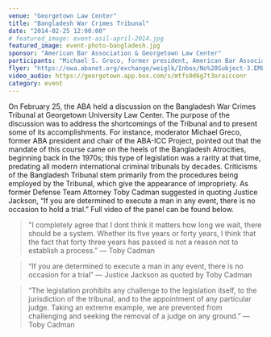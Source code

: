 ```yaml
---
venue: "Georgetown Law Center"
title: "Bangladesh War Crimes Tribunal"
date: "2014-02-25 12:00:00"
# featured_image: event-asil-april-2014.jpg
featured_image: event-photo-bangladesh.jpg
sponsor: "American Bar Association & Georgetown Law Center"
participants: "Michael S. Greco, former president, American Bar Association; Toby Cadman, International Barrister, Former Defense Team, Bangladesh War Crimes Tribunal; Ambassador Stephen Rapp, U.S. Ambassador-at-Large, Office of Global Criminal Justice"
flyer: "https://owa.abanet.org/exchange/weiglk/Inbox/No%20Subject-3.EML/Bangladesh%20Tribunal%20Event%20Flyer.pdf/C58EA28C-18C0-4a97-9AF2-036E93DDAFB3/Bangladesh%20Tribunal%20Event%20Flyer.pdf?attach=1 "
video_audio: https://georgetown.app.box.com/s/mtfs0d6g7t3oraicconr
category: event
---
```

On February 25, the ABA held a discussion on the Bangladesh War Crimes Tribunal at Georgetown University Law Center. The purpose of the discussion was to address the shortcomings of the Tribunal and to present some of its accomplishments. For instance, moderator Michael Greco, former ABA president and chair of the ABA-ICC Project, pointed out that the mandate of this course came on the heels of the Bangladesh Atrocities, beginning back in the 1970s; this type of legislation was a rarity at that time, predating all modern international criminal tribunals by decades. Criticisms of the Bangladesh Tribunal stem primarily from the procedures being employed by the Tribunal, which give the appearance of impropriety. As former Defense Team Attorney Toby Cadman suggested in quoting Justice Jackson, “If you are determined to execute a man in any event, there is no occasion to hold a trial.” Full video of the panel can be found below.

> "I completely agree that I dont think it matters how long we wait, there should be a system. Whether its five years or forty years, I think that the fact that forty three years has passed is not a reason not to establish a process.”
— Toby Cadman

> “If you are determined to execute a man in any event, there is no occasion for a trial”
— Justice Jackson as quoted by Toby Cadman

> “The legislation prohibits any challenge to the legislation itself, to the jurisdiction of the tribunal, and to the appointment of any particular judge. Taking an extreme example, we are prevented from challenging and seeking the removal of a judge on any ground.”
— Toby Cadman
